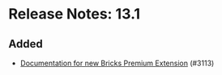 # Release Notes: 13.1

## Added

- [Documentation for new Bricks Premium Extension](https://github.com/GatoGraphQL/GatoGraphQL/issues/3113) (#3113)
